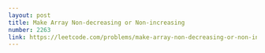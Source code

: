 ```yaml
---
layout: post
title: Make Array Non-decreasing or Non-increasing
number: 2263
link: https://leetcode.com/problems/make-array-non-decreasing-or-non-increasing
---
```

